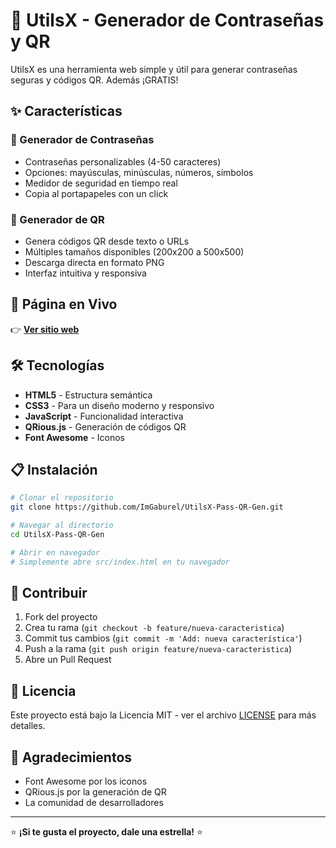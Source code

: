 # 🔐 UtilsX - Generador de Contraseñas y QR

UtilsX es una herramienta web simple y útil para generar contraseñas seguras y códigos QR. Además ¡GRATIS!

## ✨ Características

### 🔑 Generador de Contraseñas
- Contraseñas personalizables (4-50 caracteres)
- Opciones: mayúsculas, minúsculas, números, símbolos
- Medidor de seguridad en tiempo real
- Copia al portapapeles con un click

### 📱 Generador de QR
- Genera códigos QR desde texto o URLs
- Múltiples tamaños disponibles (200x200 a 500x500)
- Descarga directa en formato PNG
- Interfaz intuitiva y responsiva

## 🚀 Página en Vivo

👉 **[Ver sitio web](https://imgaburel.github.io/UtilsX-Pass-QR-Gen)**

## 🛠️ Tecnologías

- **HTML5** - Estructura semántica
- **CSS3** - Para un diseño moderno y responsivo
- **JavaScript** - Funcionalidad interactiva
- **QRious.js** - Generación de códigos QR
- **Font Awesome** - Iconos

## 📋 Instalación

```bash
# Clonar el repositorio
git clone https://github.com/ImGaburel/UtilsX-Pass-QR-Gen.git

# Navegar al directorio
cd UtilsX-Pass-QR-Gen

# Abrir en navegador
# Simplemente abre src/index.html en tu navegador
```

## 🤝 Contribuir

1. Fork del proyecto
2. Crea tu rama (`git checkout -b feature/nueva-caracteristica`)
3. Commit tus cambios (`git commit -m 'Add: nueva característica'`)
4. Push a la rama (`git push origin feature/nueva-caracteristica`)
5. Abre un Pull Request

## 📄 Licencia

Este proyecto está bajo la Licencia MIT - ver el archivo [LICENSE](LICENSE) para más detalles.

## 🙏 Agradecimientos

- Font Awesome por los iconos
- QRious.js por la generación de QR
- La comunidad de desarrolladores

---

⭐ **¡Si te gusta el proyecto, dale una estrella!** ⭐